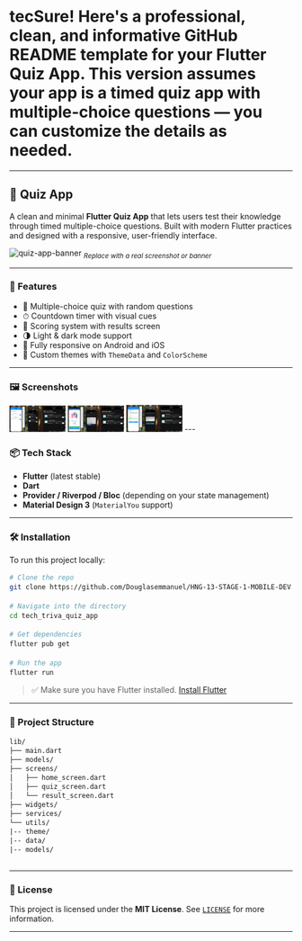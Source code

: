 # tecSure! Here's a **professional, clean, and informative GitHub README** template for your **Flutter Quiz App**. This version assumes your app is a timed quiz app with multiple-choice questions — you can customize the details as needed.

---

## 📱 Quiz App

A clean and minimal **Flutter Quiz App** that lets users test their knowledge through timed multiple-choice questions. Built with modern Flutter practices and designed with a responsive, user-friendly interface.

![quiz-app-banner](https://via.placeholder.com/1200x400?text=Flutter+Quiz+App) <sub>*Replace with a real screenshot or banner*</sub>

---

### 🚀 Features

* 🧠 Multiple-choice quiz with random questions
* ⏱ Countdown timer with visual cues
* 🎯 Scoring system with results screen
* 🌗 Light & dark mode support
* 📱 Fully responsive on Android and iOS
* 🎨 Custom themes with `ThemeData` and `ColorScheme`

---

### 🖼 Screenshots

<img src="assets/images/startquiz.jpeg" alt="Main Screen" width="100"/>
<img src="assets/images/finish.jpeg" alt="Finish Quiz" width="100"/>

<img src="assets/images/answer.jpeg" alt="Quiz Answer" width="100"/>
---

### 📦 Tech Stack

* **Flutter** (latest stable)
* **Dart**
* **Provider / Riverpod / Bloc** (depending on your state management)
* **Material Design 3** (`MaterialYou` support)

---

### 🛠 Installation

To run this project locally:

```bash
# Clone the repo
git clone https://github.com/Douglasemmanuel/HNG-13-STAGE-1-MOBILE-DEV.git

# Navigate into the directory
cd tech_triva_quiz_app

# Get dependencies
flutter pub get

# Run the app
flutter run
```

> ✅ Make sure you have Flutter installed. [Install Flutter](https://docs.flutter.dev/get-started/install)

---

### 📁 Project Structure

```
lib/
├── main.dart
├── models/
├── screens/
│   ├── home_screen.dart
│   ├── quiz_screen.dart
│   └── result_screen.dart
├── widgets/
├── services/
└── utils/
|-- theme/
|-- data/
|-- models/


```

---


### 📃 License

This project is licensed under the **MIT License**.
See [`LICENSE`](LICENSE) for more information.

---

